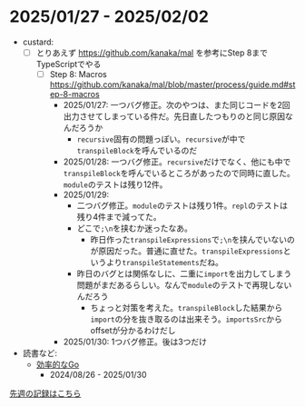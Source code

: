 # 2025/01/27 - 2025/02/02

- custard:
    - [ ] とりあえず <https://github.com/kanaka/mal> を参考にStep 8までTypeScriptでやる
        - [ ] Step 8: Macros <https://github.com/kanaka/mal/blob/master/process/guide.md#step-8-macros>
            - 2025/01/27: 一つバグ修正。次のやつは、また同じコードを2回出力させてしまっている件だ。先日直したつもりのと同じ原因なんだろうか
                - `recursive`固有の問題っぽい。`recursive`が中で`transpileBlock`を呼んでいるのだ
            - 2025/01/28: 一つバグ修正。`recursive`だけでなく、他にも中で`transpileBlock`を呼んでいるところがあったので同時に直した。`module`のテストは残り12件。
            - 2025/01/29:
                - 二つバグ修正。`module`のテストは残り1件。`repl`のテストは残り4件まで減ってた。
                - どこで`;\n`を挟むか迷ったなあ。
                    - 昨日作った`transpileExpressions`で`;\n`を挟んでいないのが原因だった。普通に直せた。`transpileExpressions`というより`transpileStatements`だね。
                - 昨日のバグとは関係なしに、二重に`import`を出力してしまう問題がまだあるらしい。なんで`module`のテストで再現しないんだろう
                    - ちょっと対策を考えた。`transpileBlock`した結果から`import`の分を抜き取るのは出来そう。`importsSrc`からoffsetが分かるわけだし
            - 2025/01/30: 1つバグ修正。後は3つだけ
- 読書など:
    - [効率的なGo](https://www.oreilly.co.jp//books/9784814400539/)
        - 2024/08/26 - 2025/01/30

[先週の記録はこちら](https://github.com/igrep/daily-commits/blob/6e2e66bf2efa8a50e75b06d5048360d7b4ff88cd/yesterday.md)
